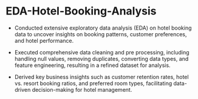 # EDA-Hotel-Booking-Analysis
- Conducted extensive exploratory data analysis (EDA) on hotel booking data to uncover insights on booking patterns, customer preferences, and hotel performance.

- Executed comprehensive data cleaning and pre processing, including handling null values, removing duplicates, converting data types, and feature engineering, resulting in a refined dataset for analysis.

- Derived key business insights such as customer retention rates, hotel vs. resort booking ratios, and preferred room types, facilitating data-driven decision-making for hotel management.
